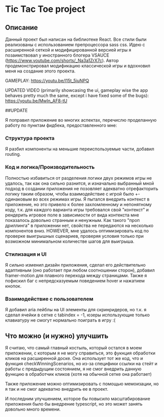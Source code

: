 # Tic Tac Toe project

## Описание

Данный проект был написан на библиотеке React. Все стили были реализованы с использованием препроцессора sass css. Идею с расширенной сеткой и модифицированной версией игры я позаимствовал у иностранного блогера VSAUCE (https://www.youtube.com/shorts/_Na3a1ZrX7c). Автор продемонстрировал модификацию классической игры и вдохновил меня на создание этого проекта.

GAMEPLAY: https://youtu.be/l15t_5iuNPQ

UPDATED VIDEO (primarily showcasing the ui, gameplay wise the app behaves pretty much the same, except i have fixed some of the bugs): https://youtu.be/MwIn_AF8-tU

##UPDATE

Я поправил приложение во многих аспектах, перечислю проделанную работу по пунктам фидбека, предоставленного мне:

### Структура проекта

Я разбил компоненты на меньшие переиспользуемые части, добавил routing.

### Код и логика/Производительность

Полностью избавиться от разделения логики двух режимов игры не удалось, так как она сильно разнится, и изначально выбранный мной подход в создании приложения не позовляет адекватно отрефакторить логику таким образом, чтобы взаимодействие с игрой было +- одинаковым во всех режимах игры. Я пытался внедрить контекст в приложение, но это привело к более захломленному и непонятному коду, т.к. для каждого варианта игры требовался свой "контекст" и рендерить игровое поле в зависимости от вида контекста мне показалось довольно странным и ненужным. Как такого "проп дриллинга" в приложении нет, свойства не передаются на несколько компонентов вниз. HOWEVER, мне удалось оптимизировать код по проверке выигрышных сценариев, проверяя условия только при возможном минимальном количестве шагов для выигрыша. 

### Стилизация и UI

Я сильно изменил дизайн приложения, сделал его действительно адаптивным (оно работает при любом соотношении сторон), добавил framer-motion для плавного перехода между страницами. Также я пофискил баг с непредсказуемым поведением hover и нажатием кнопок.

### Взаимодействие с пользователем

Я добавил aria лейблы на UI элементы для скринридеров, но т.к. я сделал ячейки в сетке с tabindex = -1, юзеры использующие только клавиатуру не смогут нормально поиграть в игру :(

## Что можно (и нужно) улучшить

Я считаю, что самый главный костыль, который остался в моем приложении, с которым я не могу справиться, это фукнция обработки кликов на расширенной доске. Она использует тот же код, что и функция checkWinningScenarios, но из-за специфики ссылки на стейт и работы с предыдущим состоянием, я не смог внедрить данную функцию в обработчик кликов (хотя на обычной сетке она работает)

Также приложение можно оптимизировать с помощью мемоизации, но я так и не смог адекватно внедрить ее в проект.

И последним улучшением, которое бы повысило масштабирование приложения было бы внедрение typescript, но это может занять довольно много времени.


